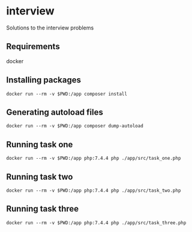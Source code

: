 # interview
Solutions to the interview problems

## Requirements
docker

## Installing packages
`docker run --rm -v $PWD:/app composer install`

## Generating autoload files
`docker run --rm -v $PWD:/app composer dump-autoload`

## Running task one
`docker run --rm -v $PWD:/app php:7.4.4 php ./app/src/task_one.php`

## Running task two
`docker run --rm -v $PWD:/app php:7.4.4 php ./app/src/task_two.php`

## Running task three
`docker run --rm -v $PWD:/app php:7.4.4 php ./app/src/task_three.php`
